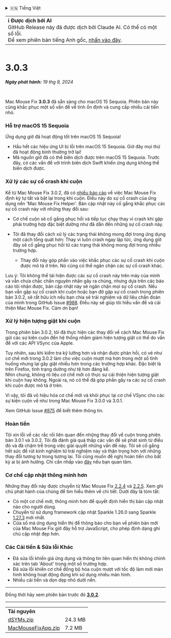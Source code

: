 <details>
<summary>🇻🇳 Tiếng Việt</summary>

[🇬🇧 English (GitHub Release)](https://github.com/noah-nuebling/mac-mouse-fix/releases/tag/3.0.3)\
[🇩🇪 Deutsch](https://redirect.macmousefix.com/?target=mmf-release&tag=3.0.3&locale=de)\
**🇻🇳 Tiếng Việt**\
[🇨🇳 中文 (简体)](https://redirect.macmousefix.com/?target=mmf-release&tag=3.0.3&locale=zh-Hans)\
[🇨🇳 中文 (繁體)](https://redirect.macmousefix.com/?target=mmf-release&tag=3.0.3&locale=zh-Hant)\
[🇭🇰 中文（香港)](https://redirect.macmousefix.com/?target=mmf-release&tag=3.0.3&locale=zh-HK)\
[🇰🇷 한국어](https://redirect.macmousefix.com/?target=mmf-release&tag=3.0.3&locale=ko)\
[Help translate Mac Mouse Fix to different languages!](https://github.com/noah-nuebling/mac-mouse-fix/discussions/731)
</details>
<table align=><td>
<b>ℹ️ Được dịch bởi AI</b><br>
GitHub Release này đã được dịch bởi Claude AI. Có thể có một số lỗi.<br>
Để xem phiên bản tiếng Anh gốc, <a href="https://github.com/noah-nuebling/mac-mouse-fix/releases/tag/3.0.3">nhấn vào đây</a>.
</td></table>

<table></table>

# 3.0.3
***Ngày phát hành:** 19 thg 9, 2024*

<br>

Mac Mouse Fix **3.0.3** đã sẵn sàng cho macOS 15 Sequoia. Phiên bản này cũng khắc phục một số vấn đề về tính ổn định và cung cấp nhiều cải tiến nhỏ.

### Hỗ trợ macOS 15 Sequoia

Ứng dụng giờ đã hoạt động tốt trên macOS 15 Sequoia!

- Hầu hết các hiệu ứng UI bị lỗi trên macOS 15 Sequoia. Giờ đây mọi thứ đã hoạt động bình thường trở lại!
- Mã nguồn giờ đã có thể biên dịch được trên macOS 15 Sequoia. Trước đây, có các vấn đề với trình biên dịch Swift khiến ứng dụng không thể biên dịch được.

### Xử lý các sự cố crash khi cuộn

Kể từ Mac Mouse Fix 3.0.2, đã có [nhiều báo cáo](https://github.com/noah-nuebling/mac-mouse-fix/issues/988) về việc Mac Mouse Fix định kỳ tự tắt và bật lại trong khi cuộn. Điều này do sự cố crash của ứng dụng nền 'Mac Mouse Fix Helper'. Bản cập nhật này cố gắng khắc phục các sự cố crash này với những thay đổi sau:

- Cơ chế cuộn sẽ cố gắng phục hồi và tiếp tục chạy thay vì crash khi gặp phải trường hợp đặc biệt dường như đã dẫn đến những sự cố crash này.
- Tôi đã thay đổi cách xử lý các trạng thái không mong đợi trong ứng dụng một cách tổng quát hơn: Thay vì luôn crash ngay lập tức, ứng dụng giờ đây sẽ cố gắng phục hồi từ các trạng thái không mong đợi trong nhiều trường hợp.
    
    - Thay đổi này góp phần vào việc khắc phục các sự cố crash khi cuộn được mô tả ở trên. Nó cũng có thể ngăn chặn các sự cố crash khác.

Lưu ý: Tôi không thể tái hiện được các sự cố crash này trên máy của mình và vẫn chưa chắc chắn nguyên nhân gây ra chúng, nhưng dựa trên các báo cáo tôi nhận được, bản cập nhật này sẽ ngăn chặn mọi sự cố crash. Nếu bạn vẫn gặp sự cố crash khi cuộn hoặc bạn *đã* gặp sự cố crash trong phiên bản 3.0.2, sẽ rất hữu ích nếu bạn chia sẻ trải nghiệm và dữ liệu chẩn đoán của mình trong GitHub Issue [#988](https://github.com/noah-nuebling/mac-mouse-fix/issues/988). Điều này sẽ giúp tôi hiểu vấn đề và cải thiện Mac Mouse Fix. Cảm ơn bạn!

### Xử lý hiện tượng giật khi cuộn

Trong phiên bản 3.0.2, tôi đã thực hiện các thay đổi về cách Mac Mouse Fix gửi các sự kiện cuộn đến hệ thống nhằm giảm hiện tượng giật có thể do vấn đề với các API VSync của Apple.

Tuy nhiên, sau khi kiểm tra kỹ lưỡng hơn và nhận được phản hồi, có vẻ như cơ chế mới trong 3.0.2 làm cho việc cuộn mượt mà hơn trong một số tình huống nhưng lại gây giật nhiều hơn trong các trường hợp khác. Đặc biệt là trên Firefox, tình trạng dường như tệ hơn đáng kể. \
Nhìn chung, không rõ liệu cơ chế mới có thực sự cải thiện hiện tượng giật khi cuộn hay không. Ngoài ra, nó có thể đã góp phần gây ra các sự cố crash khi cuộn được mô tả ở trên.

Vì vậy, tôi đã vô hiệu hóa cơ chế mới và khôi phục lại cơ chế VSync cho các sự kiện cuộn về như trong Mac Mouse Fix 3.0.0 và 3.0.1.

Xem GitHub Issue [#875](https://github.com/noah-nuebling/mac-mouse-fix/issues/875) để biết thêm thông tin.

### Hoàn tiền

Tôi xin lỗi về các rắc rối liên quan đến những thay đổi về cuộn trong phiên bản 3.0.1 và 3.0.2. Tôi đã đánh giá quá thấp các vấn đề sẽ phát sinh từ điều đó và đã chậm trễ trong việc giải quyết những vấn đề này. Tôi sẽ cố gắng hết sức để rút kinh nghiệm từ trải nghiệm này và thận trọng hơn với những thay đổi tương tự trong tương lai. Tôi cũng muốn đề nghị hoàn tiền cho bất kỳ ai bị ảnh hưởng. Chỉ cần nhấp vào [đây](https://redirect.macmousefix.com/?target=mmf-apply-for-refund&locale=vi) nếu bạn quan tâm.

### Cơ chế cập nhật thông minh hơn

Những thay đổi này được chuyển từ Mac Mouse Fix [2.2.4](https://redirect.macmousefix.com/?target=mmf-release&tag=2.2.4&locale=vi) và [2.2.5](https://redirect.macmousefix.com/?target=mmf-release&tag=2.2.5&locale=vi). Xem ghi chú phát hành của chúng để tìm hiểu thêm về chi tiết. Dưới đây là tóm tắt:

- Có một cơ chế mới, thông minh hơn để quyết định hiển thị bản cập nhật nào cho người dùng.
- Chuyển từ sử dụng framework cập nhật Sparkle 1.26.0 sang Sparkle [1.27.3](https://github.com/sparkle-project/Sparkle/releases/tag/1.27.3) mới nhất.
- Cửa sổ mà ứng dụng hiển thị để thông báo cho bạn về phiên bản mới của Mac Mouse Fix giờ đây hỗ trợ JavaScript, cho phép định dạng ghi chú cập nhật đẹp hơn.

### Các Cải tiến & Sửa lỗi Khác

- Đã sửa lỗi khiến giá ứng dụng và thông tin liên quan hiển thị không chính xác trên tab 'About' trong một số trường hợp.
- Đã sửa lỗi khiến cơ chế đồng bộ hóa cuộn mượt với tốc độ làm mới màn hình không hoạt động đúng khi sử dụng nhiều màn hình.
- Nhiều cải tiến và dọn dẹp nhỏ dưới nền.

---

Đồng thời hãy xem phiên bản trước đó [**3.0.2**](https://redirect.macmousefix.com/?target=mmf-release&tag=3.0.2&locale=vi).

---

<table align="start">
<tr>
    <td colspan=2>
        <b>Tài nguyên</b>
    </td>
</tr>
<tr>
    <td><a href="https://github.com/noah-nuebling/mac-mouse-fix/releases/download/3.0.3/dSYMs.zip">dSYMs.zip</a></td>
    <td>24.3 MB</td>
</tr>
<tr>
    <td><a href="https://github.com/noah-nuebling/mac-mouse-fix/releases/download/3.0.3/MacMouseFixApp.zip">MacMouseFixApp.zip</a></td>
    <td>7.2 MB</td>
</tr>
</table>